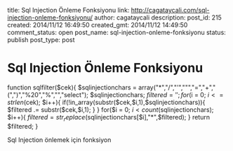 title: Sql Injection Önleme Fonksiyonu
link: http://cagataycali.com/sql-injection-onleme-fonksiyonu/
author: cagataycali
description: 
post_id: 215
created: 2014/11/12 16:49:50
created_gmt: 2014/11/12 14:49:50
comment_status: open
post_name: sql-injection-onleme-fonksiyonu
status: publish
post_type: post

# Sql Injection Önleme Fonksiyonu

function sqlfilter($cek){ 
    $sqlinjectionchars = array("*","/","'",""","=","+","(",")","%20","%","\","select"); 
    $sqlinjectionchars; 
    $filtered = ''; 
    for($i = 0; $i <= strlen($cek); $i++){ 
    if(!in_array(substr($cek,$i,1),$sqlinjectionchars)){ 
    $filtered .= substr($cek,$i,1); 
    }       
    } 
    for($i = 0; $i < count($sqlinjectionchars); $i++){ 
    $filtered = str_replace($sqlinjectionchars[$i],"*",$filtered); 
    } 
    return $filtered; 
    }

Sql Injection önlemek için fonksiyon